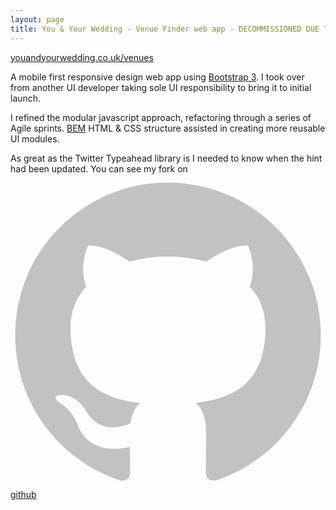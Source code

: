 ```yaml
---
layout: page
title: You & Your Wedding - Venue Finder web app - DECOMMISSIONED DUE TO MERGER
---
```


<article class="project">
    <a class="project__title" href="http://youandyourwedding.co.uk/venues">youandyourwedding.co.uk/venues</a>
    <img class="project__image" sizes="(min-width: 680px) 33vw, 100vw" srcset="/assets/images/venuefinder-300px.jpg 300w, /assets/images/venuefinder-600px.jpg 600w" alt=""/>
    <p>A mobile first responsive design web app using <a href="http://getbootstrap.com">Bootstrap 3</a>. I took over from another UI developer taking sole UI responsibility to bring it to initial launch.</p>
    <p>I refined the modular javascript approach, refactoring through a series of Agile sprints. <a href="http://bem.info/method/definitions/">BEM</a> HTML & CSS structure assisted in creating more reusable UI modules.</p>
    <p>As great as the Twitter Typeahead library is I needed to know when the hint had been updated. You can see my fork on 
        <span class="icon github">
          <svg version="1.1" class="github-icon-svg" xmlns="http://www.w3.org/2000/svg" xmlns:xlink="http://www.w3.org/1999/xlink" x="0px" y="0px"
             viewBox="0 0 16 16" enable-background="new 0 0 16 16" xml:space="preserve">
            <path fill-rule="evenodd" clip-rule="evenodd" fill="#C2C2C2" d="M7.999,0.431c-4.285,0-7.76,3.474-7.76,7.761
            c0,3.428,2.223,6.337,5.307,7.363c0.388,0.071,0.53-0.168,0.53-0.374c0-0.184-0.007-0.672-0.01-1.32
            c-2.159,0.469-2.614-1.04-2.614-1.04c-0.353-0.896-0.862-1.135-0.862-1.135c-0.705-0.481,0.053-0.472,0.053-0.472
            c0.779,0.055,1.189,0.8,1.189,0.8c0.692,1.186,1.816,0.843,2.258,0.645c0.071-0.502,0.271-0.843,0.493-1.037
            C4.86,11.425,3.049,10.76,3.049,7.786c0-0.847,0.302-1.54,0.799-2.082C3.768,5.507,3.501,4.718,3.924,3.65
            c0,0,0.652-0.209,2.134,0.796C6.677,4.273,7.34,4.187,8,4.184c0.659,0.003,1.323,0.089,1.943,0.261
            c1.482-1.004,2.132-0.796,2.132-0.796c0.423,1.068,0.157,1.857,0.077,2.054c0.497,0.542,0.798,1.235,0.798,2.082
            c0,2.981-1.814,3.637-3.543,3.829c0.279,0.24,0.527,0.713,0.527,1.437c0,1.037-0.01,1.874-0.01,2.129
            c0,0.208,0.14,0.449,0.534,0.373c3.081-1.028,5.302-3.935,5.302-7.362C15.76,3.906,12.285,0.431,7.999,0.431z"/>
          </svg>
        </span>
        <a href="https://github.com/stevegibbings/typeahead.js">github</a>
    </p>
</article>